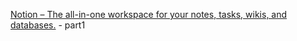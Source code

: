 [Notion – The all-in-one workspace for your notes, tasks, wikis, and databases.](https://petal-estimate-4e9.notion.site/React-Part-1-1177dfd1073580069172fc54e33929c0) - part1

